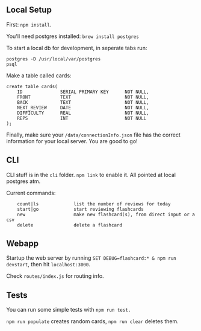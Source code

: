 ## Local Setup

First: `npm install`. 

You'll need postgres installed: `brew install postgres`

To start a local db for development, in seperate tabs run:
```
postgres -D /usr/local/var/postgres
psql
```

Make a table called cards:
```
create table cards(
    ID              SERIAL PRIMARY KEY      NOT NULL,
    FRONT           TEXT                    NOT NULL,
    BACK            TEXT                    NOT NULL,
    NEXT_REVIEW     DATE                    NOT NULL,
    DIFFICULTY      REAL                    NOT NULL,
    REPS            INT                     NOT NULL
);
```
Finally, make sure your `/data/connectionInfo.json` file has the correct information for your local server. You are good to go!

## CLI
CLI stuff is in the `cli` folder. `npm link` to enable it. All pointed at local postgres atm.

Current commands: 
```
    count|ls             list the number of reviews for today
    start|go             start reviewing flashcards
    new                  make new flashcard(s), from direct input or a csv
    delete               delete a flashcard
```

## Webapp
Startup the web server by running `SET DEBUG=flashcard:* & npm run devstart`, then hit `localhost:3000`.

Check `routes/index.js` for routing info.

## Tests
You can run some simple tests with `npm run test.` 

`npm run populate` creates random cards, `npm run clear` deletes them.